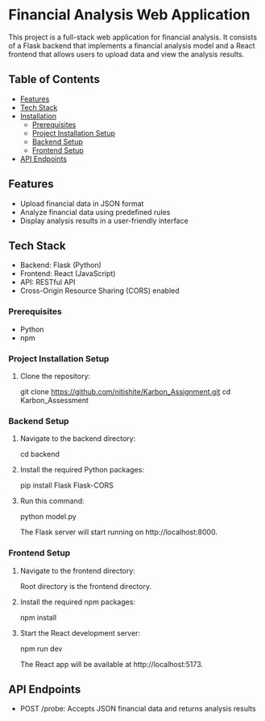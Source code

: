 # Financial Analysis Web Application

This project is a full-stack web application for financial analysis. It consists of a Flask backend that implements a financial analysis model and a React frontend that allows users to upload data and view the analysis results.

## Table of Contents

- [Features](#features)
- [Tech Stack](#tech-stack)
- [Installation](#installation)
  - [Prerequisites](#prerequisites)
  - [Project Installation Setup](#project-installation-setup)
  - [Backend Setup](#backend-setup)
  - [Frontend Setup](#frontend-setup)
- [API Endpoints](#api-endpoints)

## Features

- Upload financial data in JSON format
- Analyze financial data using predefined rules
- Display analysis results in a user-friendly interface

## Tech Stack

- Backend: Flask (Python)
- Frontend: React (JavaScript)
- API: RESTful API
- Cross-Origin Resource Sharing (CORS) enabled

### Prerequisites

- Python 
- npm 

### Project Installation Setup

1. Clone the repository:
   
   git clone https://github.com/nitishite/Karbon_Assignment.git
   cd Karbon_Assessment
   

### Backend Setup

1. Navigate to the backend directory:
   
   cd backend
   

2. Install the required Python packages:
   
   pip install Flask Flask-CORS
   

3. Run this command:
   
   python model.py
   
   The Flask server will start running on http://localhost:8000.

### Frontend Setup

1. Navigate to the frontend directory:
   
   Root directory is the frontend directory.
   

2. Install the required npm packages:
   
   npm install
   

3. Start the React development server:
   
   npm run dev
   
   The React app will be available at http://localhost:5173.



## API Endpoints

- POST /probe: Accepts JSON financial data and returns analysis results